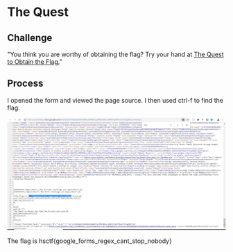 # The Quest

## Challenge

"You think you are worthy of obtaining the flag? Try your hand at [The Quest to Obtain the Flag.](https://docs.google.com/forms/d/e/1FAIpQLSfwHhSWucbXWdI7qsZRRCBGKa-yNKtl3CyNfTbmu7YiZap83Q/viewform)"

## Process

I opened the form and viewed the page source. I then used ctrl-f to find the flag. 

![Capture.JPG](Capture.JPG)

The flag is hsctf{google_forms_regex_cant_stop_nobody}